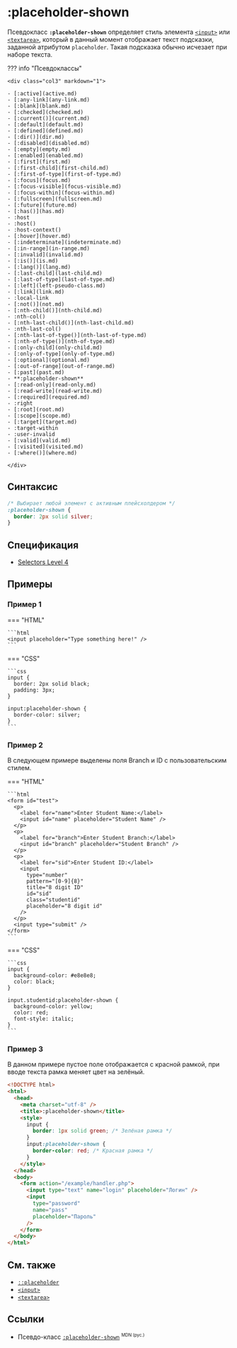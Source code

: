 # :placeholder-shown

Псевдокласс **`:placeholder-shown`** определяет стиль элемента [`<input>`](/html/input/) или [`<textarea>`](/html/textarea/), который в данный момент отображает текст подсказки, заданной атрибутом `placeholder`. Такая подсказка обычно исчезает при наборе текста.

??? info "Псевдоклассы"

    <div class="col3" markdown="1">

    - [:active](active.md)
    - [:any-link](any-link.md)
    - [:blank](blank.md)
    - [:checked](checked.md)
    - [:current()](current.md)
    - [:default](default.md)
    - [:defined](defined.md)
    - [:dir()](dir.md)
    - [:disabled](disabled.md)
    - [:empty](empty.md)
    - [:enabled](enabled.md)
    - [:first](first.md)
    - [:first-child](first-child.md)
    - [:first-of-type](first-of-type.md)
    - [:focus](focus.md)
    - [:focus-visible](focus-visible.md)
    - [:focus-within](focus-within.md)
    - [:fullscreen](fullscreen.md)
    - [:future](future.md)
    - [:has()](has.md)
    - :host
    - :host()
    - :host-context()
    - [:hover](hover.md)
    - [:indeterminate](indeterminate.md)
    - [:in-range](in-range.md)
    - [:invalid](invalid.md)
    - [:is()](is.md)
    - [:lang()](lang.md)
    - [:last-child](last-child.md)
    - [:last-of-type](last-of-type.md)
    - [:left](left-pseudo-class.md)
    - [:link](link.md)
    - :local-link
    - [:not()](not.md)
    - [:nth-child()](nth-child.md)
    - :nth-col()
    - [:nth-last-child()](nth-last-child.md)
    - :nth-last-col()
    - [:nth-last-of-type()](nth-last-of-type.md)
    - [:nth-of-type()](nth-of-type.md)
    - [:only-child](only-child.md)
    - [:only-of-type](only-of-type.md)
    - [:optional](optional.md)
    - [:out-of-range](out-of-range.md)
    - [:past](past.md)
    - **:placeholder-shown**
    - [:read-only](read-only.md)
    - [:read-write](read-write.md)
    - [:required](required.md)
    - :right
    - [:root](root.md)
    - [:scope](scope.md)
    - [:target](target.md)
    - :target-within
    - :user-invalid
    - [:valid](valid.md)
    - [:visited](visited.md)
    - [:where()](where.md)

    </div>

## Синтаксис

```css
/* Выбирает любой элемент с активным плейсхолдером */
:placeholder-shown {
  border: 2px solid silver;
}
```

## Спецификация

- [Selectors Level 4](https://drafts.csswg.org/selectors-4/#placeholder)

## Примеры

### Пример 1

=== "HTML"

    ```html
    <input placeholder="Type something here!" />
    ```

=== "CSS"

    ```css
    input {
      border: 2px solid black;
      padding: 3px;
    }

    input:placeholder-shown {
      border-color: silver;
    }
    ```

### Пример 2

В следующем примере выделены поля Branch и ID с пользовательским стилем.

=== "HTML"

    ```html
    <form id="test">
      <p>
        <label for="name">Enter Student Name:</label>
        <input id="name" placeholder="Student Name" />
      </p>
      <p>
        <label for="branch">Enter Student Branch:</label>
        <input id="branch" placeholder="Student Branch" />
      </p>
      <p>
        <label for="sid">Enter Student ID:</label>
        <input
          type="number"
          pattern="[0-9]{8}"
          title="8 digit ID"
          id="sid"
          class="studentid"
          placeholder="8 digit id"
        />
      </p>
      <input type="submit" />
    </form>
    ```

=== "CSS"

    ```css
    input {
      background-color: #e8e8e8;
      color: black;
    }

    input.studentid:placeholder-shown {
      background-color: yellow;
      color: red;
      font-style: italic;
    }
    ```

### Пример 3

В данном примере пустое поле отображается с красной рамкой, при вводе текста рамка меняет цвет на зелёный.

```html
<!DOCTYPE html>
<html>
  <head>
    <meta charset="utf-8" />
    <title>:placeholder-shown</title>
    <style>
      input {
        border: 1px solid green; /* Зелёная рамка */
      }
      input:placeholder-shown {
        border-color: red; /* Красная рамка */
      }
    </style>
  </head>
  <body>
    <form action="/example/handler.php">
      <input type="text" name="login" placeholder="Логин" />
      <input
        type="password"
        name="pass"
        placeholder="Пароль"
      />
    </form>
  </body>
</html>
```

## См. также

- [`::placeholder`](placeholder.md)
- [`<input>`](/html/input/)
- [`<textarea>`](/html/textarea/)

## Ссылки

- Псевдо-класс [`:placeholder-shown`](https://developer.mozilla.org/ru/docs/Web/CSS/:placeholder-shown) <sup><small>MDN (рус.)</small></sup>
